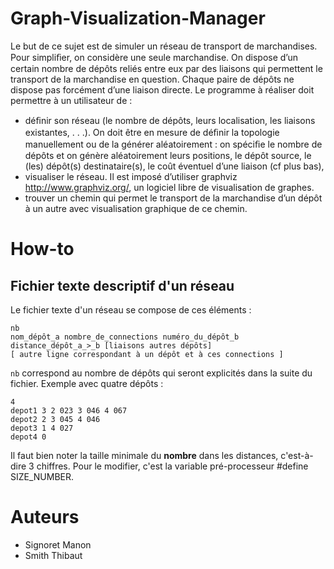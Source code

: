 Graph-Visualization-Manager
===========================

Le but de ce sujet est de simuler un réseau de transport de marchandises. Pour simpliﬁer, on considère une seule marchandise. On dispose d’un certain nombre de dépôts reliés entre eux par des liaisons qui permettent le transport de la marchandise en question. Chaque paire de dépôts ne dispose pas forcément d’une liaison directe. Le programme à réaliser doit permettre à un utilisateur de :

 * déﬁnir son réseau (le nombre de dépôts, leurs localisation, les liaisons existantes, . . .). On doit être en mesure de déﬁnir la topologie manuellement ou de la générer aléatoirement : on spéciﬁe le nombre de dépôts et on génère aléatoirement leurs positions, le dépôt source, le (les) dépôt(s) destinataire(s), le coût éventuel d’une liaison (cf plus bas),
 * visualiser le réseau. Il est imposé d’utiliser graphviz http://www.graphviz.org/, un logiciel libre de visualisation de graphes.
 * trouver un chemin qui permet le transport de la marchandise d’un dépôt à un autre avec visualisation graphique de ce chemin.


How-to
======

Fichier texte descriptif d'un réseau
------------------------------------
Le fichier texte d'un réseau se compose de ces éléments :

    nb
    nom_dépôt_a nombre_de_connections numéro_du_dépôt_b distance_dépôt_a_>_b [liaisons autres dépôts]
    [ autre ligne correspondant à un dépôt et à ces connections ]
  
``nb`` correspond au nombre de dépôts qui seront explicités dans la suite du fichier.
Exemple avec quatre dépôts :

    4
    depot1 3 2 023 3 046 4 067
    depot2 2 3 045 4 046
    depot3 1 4 027
    depot4 0

Il faut bien noter la taille minimale du **nombre** dans les distances, c'est-à-dire 3 chiffres. Pour le modifier, c'est la variable pré-processeur #define SIZE_NUMBER.

Auteurs
=======
 * Signoret Manon
 * Smith Thibaut
